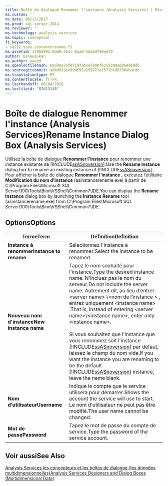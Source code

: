 ```yaml
---
title: Boîte de dialogue Renommer l’instance (Analysis Services) | Microsoft Docs
ms.custom: ''
ms.date: 06/13/2017
ms.prod: sql-server-2014
ms.reviewer: ''
ms.technology: analysis-services
ms.topic: conceptual
f1_keywords:
- sql12.ssas.instancerename.f1
ms.assetid: 3708d992-8dd9-461c-8aa0-5da6df96ed70
author: minewiskan
ms.author: owend
ms.openlocfilehash: 69d30a75f07197abce7990f6c55299a6064969db
ms.sourcegitcommit: ad4d92dce894592a259721a1571b1d8736abacdb
ms.translationtype: MT
ms.contentlocale: fr-FR
ms.lasthandoff: 08/04/2020
ms.locfileid: "87613148"
---
```

# <a name="rename-instance-dialog-box-analysis-services"></a><span data-ttu-id="8551a-102">Boîte de dialogue Renommer l'instance (Analysis Services)</span><span class="sxs-lookup"><span data-stu-id="8551a-102">Rename Instance Dialog Box (Analysis Services)</span></span>
  <span data-ttu-id="8551a-103">Utilisez la boîte de dialogue **Renommer l'instance** pour renommer une instance existante de [!INCLUDE[ssASnoversion](../includes/ssasnoversion-md.md)].</span><span class="sxs-lookup"><span data-stu-id="8551a-103">Use the **Rename Instance** dialog box to rename an existing instance of [!INCLUDE[ssASnoversion](../includes/ssasnoversion-md.md)].</span></span> <span data-ttu-id="8551a-104">Pour afficher la boîte de dialogue **Renommer l’instance** , exécutez l’utilitaire **Modification du nom d’instance** (asinstancerename.exe) à partir de C:\Program Files\Microsoft SQL Server\100\Tools\Binn\VSShell\Common7\IDE.</span><span class="sxs-lookup"><span data-stu-id="8551a-104">You can display the **Rename Instance** dialog box by launching the **Instance Rename** tool (asinstancerename.exe) from C:\Program Files\Microsoft SQL Server\100\Tools\Binn\VSShell\Common7\IDE.</span></span>  
  
## <a name="options"></a><span data-ttu-id="8551a-105">Options</span><span class="sxs-lookup"><span data-stu-id="8551a-105">Options</span></span>  
  
|<span data-ttu-id="8551a-106">Terme</span><span class="sxs-lookup"><span data-stu-id="8551a-106">Term</span></span>|<span data-ttu-id="8551a-107">Définition</span><span class="sxs-lookup"><span data-stu-id="8551a-107">Definition</span></span>|  
|----------|----------------|  
|<span data-ttu-id="8551a-108">**Instance à renommer**</span><span class="sxs-lookup"><span data-stu-id="8551a-108">**Instance to rename**</span></span>|<span data-ttu-id="8551a-109">Sélectionnez l'instance à renommer.</span><span class="sxs-lookup"><span data-stu-id="8551a-109">Select the instance to be renamed.</span></span>|  
|<span data-ttu-id="8551a-110">**Nouveau nom d'instance**</span><span class="sxs-lookup"><span data-stu-id="8551a-110">**New instance name**</span></span>|<span data-ttu-id="8551a-111">Tapez le nom souhaité pour l'instance.</span><span class="sxs-lookup"><span data-stu-id="8551a-111">Type the desired instance name.</span></span> <span data-ttu-id="8551a-112">N'incluez pas le nom du serveur.</span><span class="sxs-lookup"><span data-stu-id="8551a-112">Do not include the server name.</span></span> <span data-ttu-id="8551a-113">Autrement dit, au lieu d’entrer \<server name> \\<nom de l’instance \> , entrez uniquement \<instance name> .</span><span class="sxs-lookup"><span data-stu-id="8551a-113">That is, instead of entering \<server name>\\<instance name\>, enter only \<instance name>.</span></span><br /><br /> <span data-ttu-id="8551a-114">Si vous souhaitez que l'instance que vous renommez soit l'instance [!INCLUDE[ssASnoversion](../includes/ssasnoversion-md.md)] par défaut, laissez le champ du nom vide.</span><span class="sxs-lookup"><span data-stu-id="8551a-114">If you want the instance you are renaming to be the default [!INCLUDE[ssASnoversion](../includes/ssasnoversion-md.md)] instance, leave the name blank.</span></span>|  
|<span data-ttu-id="8551a-115">**Nom d’utilisateur**</span><span class="sxs-lookup"><span data-stu-id="8551a-115">**Username**</span></span>|<span data-ttu-id="8551a-116">Indique le compte que le service utilisera pour démarrer.</span><span class="sxs-lookup"><span data-stu-id="8551a-116">Shows the account the service will use to start.</span></span> <span data-ttu-id="8551a-117">Le nom d'utilisateur ne peut pas être modifié.</span><span class="sxs-lookup"><span data-stu-id="8551a-117">The user name cannot be changed.</span></span>|  
|<span data-ttu-id="8551a-118">**Mot de passe**</span><span class="sxs-lookup"><span data-stu-id="8551a-118">**Password**</span></span>|<span data-ttu-id="8551a-119">Tapez le mot de passe du compte de service.</span><span class="sxs-lookup"><span data-stu-id="8551a-119">Type the password of the service account.</span></span>|  
  
## <a name="see-also"></a><span data-ttu-id="8551a-120">Voir aussi</span><span class="sxs-lookup"><span data-stu-id="8551a-120">See Also</span></span>  
 [<span data-ttu-id="8551a-121">Analysis Services les concepteurs et les boîtes de dialogue &#40;les données multidimensionnelles&#41;</span><span class="sxs-lookup"><span data-stu-id="8551a-121">Analysis Services Designers and Dialog Boxes &#40;Multidimensional Data&#41;</span></span>](analysis-services-designers-and-dialog-boxes-multidimensional-data.md)  
  
  
